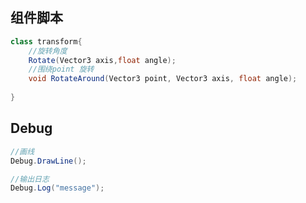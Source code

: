 ## 组件脚本

```c#
class transform{
	//旋转角度
	Rotate(Vector3 axis,float angle);
	//围绕point 旋转
	void RotateAround(Vector3 point, Vector3 axis, float angle);
	
}
```

## Debug

```c#
//画线
Debug.DrawLine();

//输出日志
Debug.Log("message");
```

## 

